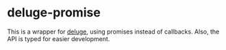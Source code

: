# deluge-promise

This is a wrapper for [deluge](https://github.com/ginman86/deluge), using promises instead of callbacks. Also, the API is typed for easier development.